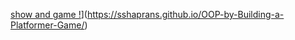 [show and game !](https://sshaprans.github.io/portfolio/)](https://sshaprans.github.io/OOP-by-Building-a-Platformer-Game/)
